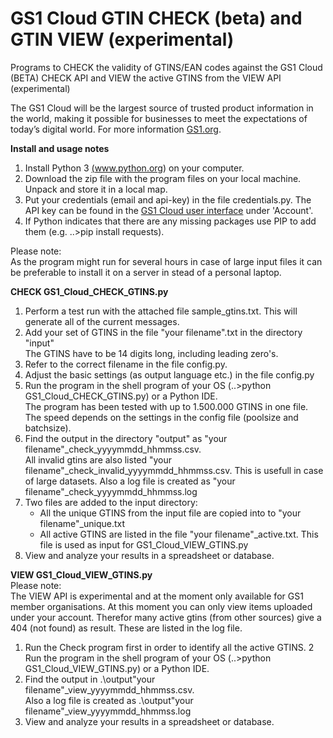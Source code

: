 # GS1 Cloud GTIN CHECK (beta) and GTIN VIEW (experimental)

Programs to CHECK the validity of GTINS/EAN codes against the GS1 Cloud (BETA) CHECK API and VIEW the active GTINS from the VIEW API (experimental)

The GS1 Cloud will be the largest source of trusted product information in the world, making it possible for businesses to meet the expectations of today’s digital world.
For more information <a href="https://www.gs1.org/services/gs1-cloud" target="_blank">GS1.org</a>.

**Install and usage notes**

1. Install Python 3 <a href="https://www.python.org/" target="_blank">(www.python.org)</a> on your computer.
2. Download the zip file with the program files on your local machine. Unpack and store it in a local map.
3. Put your credentials (email and api-key) in the file credentials.py.
   The API key can be found in the <a href="https://cloud.gs1.org/gs1-portal/" target="_blank">GS1 Cloud user interface</a>
   under 'Account'.
4. If Python indicates that there are any missing packages use PIP to add them (e.g. ..>pip install requests).

Please note:<br>
As the program might run for several hours in case of large input files it can be preferable to install it on a server in stead of a personal laptop.

**CHECK GS1_Cloud_CHECK_GTINS.py**
1. Perform a test run with the attached file sample_gtins.txt. This will generate all of the current messages.
2. Add your set of GTINS in the file "your filename".txt in the directory "input"<br>
   The GTINS have to be 14 digits long, including leading zero's.
3. Refer to the correct filename in the file config.py.   
4. Adjust the basic settings (as output language etc.) in the file config.py
5. Run the program in the shell program of your OS (..>python GS1_Cloud_CHECK_GTINS.py) or a Python IDE.<br>
   The program has been tested with up to 1.500.000 GTINS in one file. The speed depends on the settings in the config file (poolsize and batchsize).
6. Find the output in the directory "output" as "your filename"_check_yyyymmdd_hhmmss.csv.<br>
   All invalid gtins are also listed "your filename"_check_invalid_yyyymmdd_hhmmss.csv. This is usefull in case of large datasets.
   Also a log file is created as "your filename"_check_yyyymmdd_hhmmss.log<br>
7. Two files are added to the input directory:   
   - All the unique GTINS from the input file are copied into to "your filename"_unique.txt<br>
   - All active GTINS are listed in the file "your filename"_active.txt. This file is used as input for GS1_Cloud_VIEW_GTINS.py
8. View and analyze your results in a spreadsheet or database.

**VIEW GS1_Cloud_VIEW_GTINS.py**<br>
Please note:<br>
The VIEW API is experimental and at the moment only available for GS1 member organisations.
At this moment you can only view items uploaded under your account. Therefor many active gtins (from other sources)
give a 404 (not found) as result. These are listed in the log file.  

1. Run the Check program first in order to identify all the active GTINS.
2  Run the program in the shell program of your OS (..>python GS1_Cloud_VIEW_GTINS.py) or a Python IDE.
3. Find the output in .\output\"your filename"_view_yyyymmdd_hhmmss.csv.<br>
   Also a log file is created as .\output\"your filename"_view_yyyymmdd_hhmmss.log<br>
4. View and analyze your results in a spreadsheet or database.
